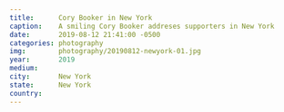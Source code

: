 ```yaml
---
title:  	Cory Booker in New York
caption:	A smiling Cory Booker addreses supporters in New York
date:   	2019-08-12 21:41:00 -0500
categories: photography
img:		photography/20190812-newyork-01.jpg
year:		2019
medium:
city:		New York
state:		New York
country:
---
```

